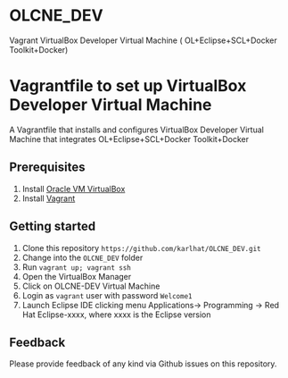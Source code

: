 # OLCNE_DEV
Vagrant VirtualBox Developer Virtual Machine  ( OL+Eclipse+SCL+Docker Toolkit+Docker)

# Vagrantfile to set up VirtualBox Developer Virtual Machine 
A Vagrantfile that installs and configures VirtualBox Developer Virtual Machine that integrates OL+Eclipse+SCL+Docker Toolkit+Docker

## Prerequisites
1. Install [Oracle VM VirtualBox](https://www.virtualbox.org/wiki/Downloads)
2. Install [Vagrant](https://vagrantup.com/)

## Getting started
1. Clone this repository `https://github.com/karlhat/OLCNE_DEV.git`
2. Change into the `OLCNE_DEV` folder
3. Run `vagrant up; vagrant ssh`
4. Open the VirtualBox Manager
5. Click on OLCNE-DEV Virtual Machine
6. Login as `vagrant` user with password `Welcome1`
7. Launch Eclipse IDE clicking menu Applications-> Programming -> Red Hat Eclipse-xxxx, where xxxx is the Eclipse version



## Feedback
Please provide feedback of any kind via Github issues on this repository.

